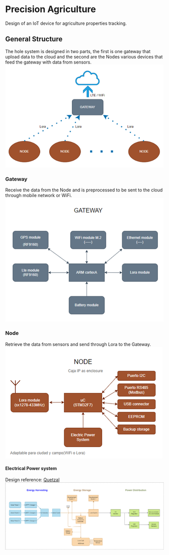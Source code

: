 # Precision Agriculture
Design of an IoT device for agriculture properties tracking.

## General Structure
The hole system is designed in two parts, the first is one gateway that upload data to the cloud and the second are the Nodes various devices that feed the gateway with data from sensors.
![overview](./diagrams/overview.png)
### Gateway
Receive the data from the Node and is preprocessed to be sent to the cloud through mobile network or WiFi.
![gateway](./diagrams/gateway.png)
### Node
Retrieve the data from sensors and send through Lora to the Gateway.
![node](./diagrams/node.png)
#### Electrical Power system
Design reference: [Quetzal](https://github.com/Quetzal-1-CubeSat-Team/quetzal1-hardware/tree/master/EPS)
![energy](./diagrams/energy.png)
